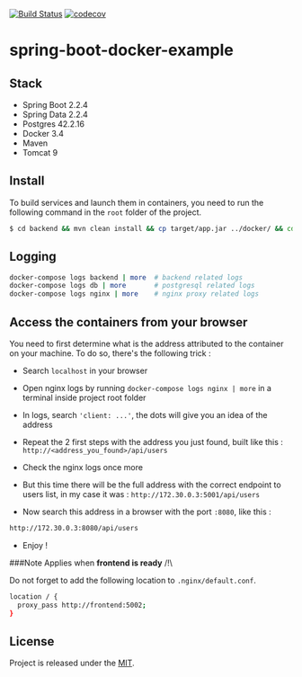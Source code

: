 [![Build Status](https://travis-ci.org/egnaf/spring-boot-docker-example.svg)](https://travis-ci.org/egnaf/spring-boot-docker-example)
[![codecov](https://codecov.io/gh/egnaf/spring-boot-docker-example/branch/dev/graph/badge.svg)](https://codecov.io/gh/egnaf/spring-boot-docker-example)
# spring-boot-docker-example

## Stack
- Spring Boot 2.2.4
- Spring Data 2.2.4
- Postgres 42.2.16
- Docker 3.4
- Maven
- Tomcat 9

## Install
To build services and launch them in containers, you need to run the following command in the ``root`` folder of the project.
```bash
$ cd backend && mvn clean install && cp target/app.jar ../docker/ && cd ../docker && docker-compose down && docker-compose build && docker-compose up
```
## Logging
```bash
docker-compose logs backend | more  # backend related logs
docker-compose logs db | more       # postgresql related logs
docker-compose logs nginx | more    # nginx proxy related logs
```

## Access the containers from your browser
You need to first determine what is the address attributed to the container on your machine.
To do so, there's the following trick :

- Search ``localhost`` in your browser
- Open nginx logs by running ``docker-compose logs nginx | more`` in a terminal inside project root folder
- In logs, search ``'client: ...'``, the dots will give you an idea of the address

- Repeat the 2 first steps with the address you just found, built like this : ``http://<address_you_found>/api/users``
- Check the nginx logs once more
- But this time there will be the full address with the correct endpoint to users list,
in my case it was : ``http://172.30.0.3:5001/api/users``
- Now search this address in a browser with the port ``:8080``,
 like this : 
```bash 
http://172.30.0.3:8080/api/users
```
- Enjoy !

###Note
Applies when **frontend is ready** /!\

Do not forget to add the following location to ``.nginx/default.conf``.
```bash
location / {
  proxy_pass http://frontend:5002;
}
```

## License
Project is released under the [MIT](https://en.wikipedia.org/wiki/MIT_License).
